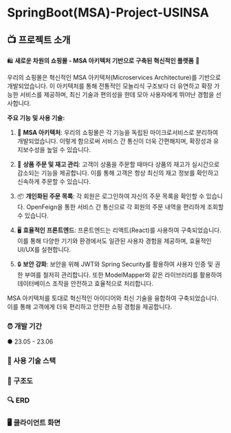 # SpringBoot(MSA)-Project-USINSA

## :tv:  프로젝트 소개

🛍️ **새로운 차원의 쇼핑몰 - MSA 아키텍처 기반으로 구축된 혁신적인 플랫폼** 🚀

우리의 쇼핑몰은 혁신적인 MSA 아키텍처(Microservices Architecture)를 기반으로 개발되었습니다. 이 아키텍처를 통해 전통적인 모놀리식 구조보다 더 유연하고 확장 가능한 서비스를 제공하며, 최신 기술과 편의성을 한데 모아 사용자에게 뛰어난 경험을 선사합니다.

**주요 기능 및 사용 기술:**

1. 🏢 **MSA 아키텍처**: 우리의 쇼핑몰은 각 기능을 독립된 마이크로서비스로 분리하여 개발되었습니다. 이렇게 함으로써 서비스 간 통신이 더욱 간편해지며, 확장성과 유지보수성을 높일 수 있습니다.
 
2. 🛒 **상품 주문 및 재고 관리**: 고객이 상품을 주문할 때마다 상품의 재고가 실시간으로 감소되는 기능을 제공합니다. 이를 통해 고객은 항상 최신의 재고 정보를 확인하고 신속하게 주문할 수 있습니다.
 
3. 📦 **개인화된 주문 목록**: 각 회원은 로그인하여 자신의 주문 목록을 확인할 수 있습니다. OpenFeign을 통한 서비스 간 통신으로 각 회원의 주문 내역을 편리하게 조회할 수 있습니다.
 
4. 🖥️ **효율적인 프론트엔드**: 프론트엔드는 리액트(React)를 사용하여 구축되었습니다. 이를 통해 다양한 기기와 환경에서도 일관된 사용자 경험을 제공하며, 효율적인 UI/UX를 실현합니다.
 
5. 🔒 **보안 강화**: 보안을 위해 JWT와 Spring Security를 활용하여 사용자 인증 및 권한 부여를 철저히 관리합니다. 또한 ModelMapper와 같은 라이브러리를 활용하여 데이터베이스 조작을 안전하고 효율적으로 처리합니다.

MSA 아키텍처를 토대로 혁신적인 아이디어와 최신 기술을 융합하여 구축되었습니다. 이를 통해 고객에게 더욱 편리하고 안전한 쇼핑 경험을 제공합니다.

### :alarm_clock:  개발 기간
● 23.05 - 23.06

### :low_brightness: 사용 기술 스택


### 🔗 구조도


### 🔍  ERD


### 🖥 클라이언트 화면
